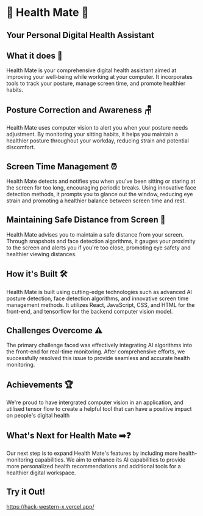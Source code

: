 # 🌟 Health Mate 🌟

## Your Personal Digital Health Assistant

## What it does 🤔

Health Mate is your comprehensive digital health assistant aimed at improving your well-being while working at your computer. It incorporates tools to track your posture, manage screen time, and promote healthier habits.

## Posture Correction and Awareness 🪑

Health Mate uses computer vision to alert you when your posture needs adjustment. By monitoring your sitting habits, it helps you maintain a healthier posture throughout your workday, reducing strain and potential discomfort.

## Screen Time Management ⏰

Health Mate detects and notifies you when you've been sitting or staring at the screen for too long, encouraging periodic breaks. Using innovative face detection methods, it prompts you to glance out the window, reducing eye strain and promoting a healthier balance between screen time and rest.

## Maintaining Safe Distance from Screen 📏

Health Mate advises you to maintain a safe distance from your screen. Through snapshots and face detection algorithms, it gauges your proximity to the screen and alerts you if you're too close, promoting eye safety and healthier viewing distances.

## How it's Built 🛠️

Health Mate is built using cutting-edge technologies such as advanced AI posture detection, face detection algorithms, and innovative screen time management methods. It utilizes React, JavaScript, CSS, and HTML for the front-end, and tensorflow for the backend computer vision model.

## Challenges Overcome ⚠️

The primary challenge faced was effectively integrating AI algorithms into the front-end for real-time monitoring. After comprehensive efforts, we successfully resolved this issue to provide seamless and accurate health monitoring.

## Achievements 🏆

We're proud to have intergrated computer vision in an application, and utilised tensor flow to create a helpful tool that can have a positive impact on people's digital health

## What's Next for Health Mate ➡️❓

Our next step is to expand Health Mate's features by including more health-monitoring capabilities. We aim to enhance its AI capabilities to provide more personalized health recommendations and additional tools for a healthier digital workspace.

## Try it Out!
https://hack-western-x.vercel.app/

